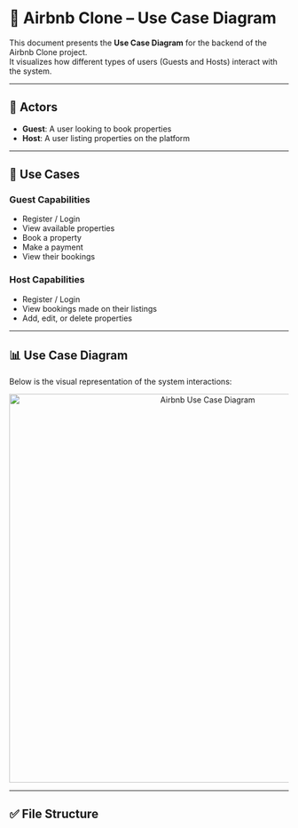 # 🧾 Airbnb Clone – Use Case Diagram

This document presents the **Use Case Diagram** for the backend of the Airbnb Clone project.  
It visualizes how different types of users (Guests and Hosts) interact with the system.

---

## 👥 Actors

- **Guest**: A user looking to book properties
- **Host**: A user listing properties on the platform

---

## 📌 Use Cases

### Guest Capabilities
- Register / Login
- View available properties
- Book a property
- Make a payment
- View their bookings

### Host Capabilities
- Register / Login
- View bookings made on their listings
- Add, edit, or delete properties

---

## 📊 Use Case Diagram

Below is the visual representation of the system interactions:

<p align="center">
  <img src="./airbnb-use-case-diagram.png" alt="Airbnb Use Case Diagram" width="700">
</p>

---

## ✅ File Structure

